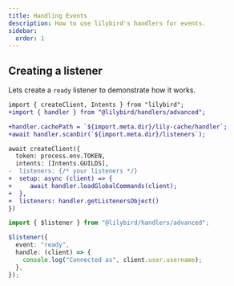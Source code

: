 ```yaml
---
title: Handling Events
description: How to use lilybird's handlers for events.
sidebar:
  order: 1
---
```


## Creating a listener

Lets create a `ready` listener to demonstrate how it works.

```diff lang="ts" title="index.ts"
import { createClient, Intents } from "lilybird";
+import { handler } from "@lilybird/handlers/advanced";

+handler.cachePath = `${import.meta.dir}/lily-cache/handler`;
+await handler.scanDir(`${import.meta.dir}/listeners`);

await createClient({
  token: process.env.TOKEN,
  intents: [Intents.GUILDS],
-  listeners: {/* your listeners */}
+  setup: async (client) => {
+     await handler.loadGlobalCommands(client);
+  },
+  listeners: handler.getListenersObject()
})
```

```ts title="listeners/ready.ts" showLineNumbers
import { $listener } from "@lilybird/handlers/advanced";

$listener({
  event: "ready",
  handle: (client) => {
    console.log("Connected as", client.user.username);
  },
});
```
